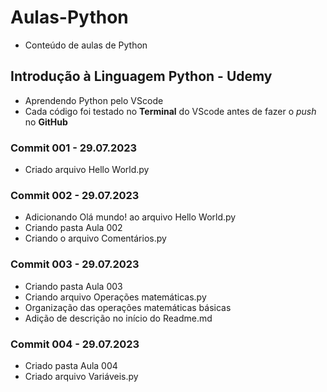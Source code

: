 # Aulas-Python
* Conteúdo de aulas de Python

## Introdução à Linguagem Python - Udemy
* Aprendendo Python pelo VScode
* Cada código foi testado no **Terminal** do VScode antes de fazer o _push_ no **GitHub**

### Commit 001 - 29.07.2023
* Criado arquivo Hello World.py

### Commit 002 - 29.07.2023
* Adicionando Olá mundo! ao arquivo Hello World.py
* Criando pasta Aula 002
* Criando o arquivo Comentários.py

### Commit 003 - 29.07.2023
* Criando pasta Aula 003
* Criando arquivo Operações matemáticas.py
* Organização das operações matemáticas básicas
* Adição de descrição no início do Readme.md

### Commit 004 - 29.07.2023
* Criado pasta Aula 004
* Criado arquivo Variáveis.py
